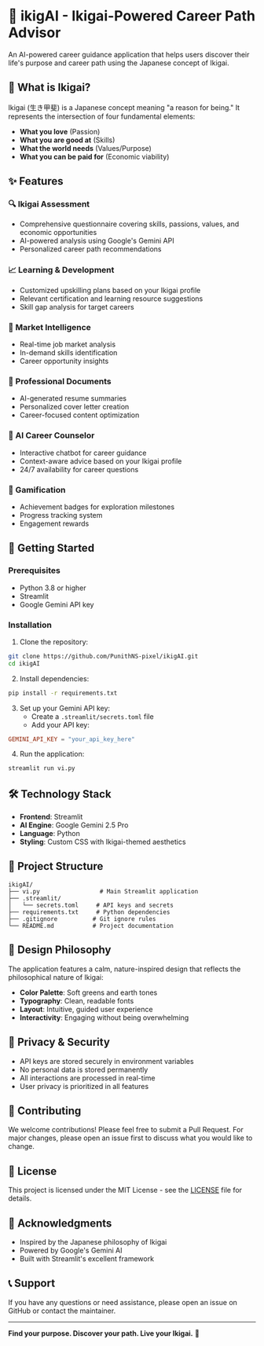 # 🌸 ikigAI - Ikigai-Powered Career Path Advisor

An AI-powered career guidance application that helps users discover their life's purpose and career path using the Japanese concept of Ikigai.

## 🎯 What is Ikigai?

Ikigai (生き甲斐) is a Japanese concept meaning "a reason for being." It represents the intersection of four fundamental elements:

- **What you love** (Passion)
- **What you are good at** (Skills)
- **What the world needs** (Values/Purpose)
- **What you can be paid for** (Economic viability)

## ✨ Features

### 🔍 Ikigai Assessment
- Comprehensive questionnaire covering skills, passions, values, and economic opportunities
- AI-powered analysis using Google's Gemini API
- Personalized career path recommendations

### 📈 Learning & Development
- Customized upskilling plans based on your Ikigai profile
- Relevant certification and learning resource suggestions
- Skill gap analysis for target careers

### 💼 Market Intelligence
- Real-time job market analysis
- In-demand skills identification
- Career opportunity insights

### 📄 Professional Documents
- AI-generated resume summaries
- Personalized cover letter creation
- Career-focused content optimization

### 🤖 AI Career Counselor
- Interactive chatbot for career guidance
- Context-aware advice based on your Ikigai profile
- 24/7 availability for career questions

### 🏅 Gamification
- Achievement badges for exploration milestones
- Progress tracking system
- Engagement rewards

## 🚀 Getting Started

### Prerequisites

- Python 3.8 or higher
- Streamlit
- Google Gemini API key

### Installation

1. Clone the repository:
```bash
git clone https://github.com/PunithNS-pixel/ikigAI.git
cd ikigAI
```

2. Install dependencies:
```bash
pip install -r requirements.txt
```

3. Set up your Gemini API key:
   - Create a `.streamlit/secrets.toml` file
   - Add your API key:
```toml
GEMINI_API_KEY = "your_api_key_here"
```

4. Run the application:
```bash
streamlit run vi.py
```

## 🛠️ Technology Stack

- **Frontend**: Streamlit
- **AI Engine**: Google Gemini 2.5 Pro
- **Language**: Python
- **Styling**: Custom CSS with Ikigai-themed aesthetics

## 📁 Project Structure

```
ikigAI/
├── vi.py                 # Main Streamlit application
├── .streamlit/
│   └── secrets.toml     # API keys and secrets
├── requirements.txt     # Python dependencies
├── .gitignore          # Git ignore rules
└── README.md           # Project documentation
```

## 🎨 Design Philosophy

The application features a calm, nature-inspired design that reflects the philosophical nature of Ikigai:

- **Color Palette**: Soft greens and earth tones
- **Typography**: Clean, readable fonts
- **Layout**: Intuitive, guided user experience
- **Interactivity**: Engaging without being overwhelming

## 🔐 Privacy & Security

- API keys are stored securely in environment variables
- No personal data is stored permanently
- All interactions are processed in real-time
- User privacy is prioritized in all features

## 🤝 Contributing

We welcome contributions! Please feel free to submit a Pull Request. For major changes, please open an issue first to discuss what you would like to change.

## 📄 License

This project is licensed under the MIT License - see the [LICENSE](LICENSE) file for details.

## 🙏 Acknowledgments

- Inspired by the Japanese philosophy of Ikigai
- Powered by Google's Gemini AI
- Built with Streamlit's excellent framework

## 📞 Support

If you have any questions or need assistance, please open an issue on GitHub or contact the maintainer.

---

**Find your purpose. Discover your path. Live your Ikigai.** 🌸